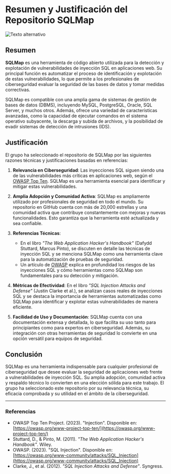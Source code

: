 # Resumen y Justificación del Repositorio SQLMap

![Texto alternativo](https://www.google.com/url?sa=i&url=https%3A%2F%2Fwww.vaadata.com%2Fblog%2Fsqlmap-the-tool-for-detecting-and-exploiting-sql-injections%2F&psig=AOvVaw1S_4ylYoCTVqFP5cWQo5Zp&ust=1742146848321000&source=images&cd=vfe&opi=89978449&ved=0CBQQjRxqFwoTCODH1_LQjIwDFQAAAAAdAAAAABAS)

## Resumen

**SQLMap** es una herramienta de código abierto utilizada para la detección y explotación de vulnerabilidades de inyección SQL en aplicaciones web. Su principal función es automatizar el proceso de identificación y explotación de estas vulnerabilidades, lo que permite a los profesionales de ciberseguridad evaluar la seguridad de las bases de datos y tomar medidas correctivas.

SQLMap es compatible con una amplia gama de sistemas de gestión de bases de datos (DBMS), incluyendo MySQL, PostgreSQL, Oracle, SQL Server, y muchos otros. Además, ofrece una variedad de características avanzadas, como la capacidad de ejecutar comandos en el sistema operativo subyacente, la descarga y subida de archivos, y la posibilidad de evadir sistemas de detección de intrusiones (IDS).

## Justificación

El grupo ha seleccionado el repositorio de SQLMap por las siguientes razones técnicas y justificaciones basadas en referencias:

1. **Relevancia en Ciberseguridad**: Las inyecciones SQL siguen siendo una de las vulnerabilidades más críticas en aplicaciones web, según el [OWASP Top Ten](https://owasp.org/www-project-top-ten/). SQLMap es una herramienta esencial para identificar y mitigar estas vulnerabilidades.

2. **Amplia Adopción y Comunidad Activa**: SQLMap es ampliamente utilizado por profesionales de seguridad en todo el mundo. Su repositorio en GitHub cuenta con más de 20,000 estrellas y una comunidad activa que contribuye constantemente con mejoras y nuevas funcionalidades. Esto garantiza que la herramienta esté actualizada y sea confiable.

3. **Referencias Técnicas**: 
   - En el libro *"The Web Application Hacker's Handbook"* (Dafydd Stuttard, Marcus Pinto), se discuten en detalle las técnicas de inyección SQL y se menciona SQLMap como una herramienta clave para la automatización de pruebas de seguridad.
   - Un artículo de [OWASP](https://owasp.org/www-community/attacks/SQL_Injection) explica en profundidad los riesgos de las inyecciones SQL y cómo herramientas como SQLMap son fundamentales para su detección y mitigación.

4. **Métricas de Efectividad**: En el libro *"SQL Injection Attacks and Defense"* (Justin Clarke et al.), se analizan casos reales de inyecciones SQL y se destaca la importancia de herramientas automatizadas como SQLMap para identificar y explotar estas vulnerabilidades de manera eficiente.

5. **Facilidad de Uso y Documentación**: SQLMap cuenta con una documentación extensa y detallada, lo que facilita su uso tanto para principiantes como para expertos en ciberseguridad. Además, su integración con otras herramientas de seguridad lo convierte en una opción versátil para equipos de seguridad.

## Conclusión

SQLMap es una herramienta indispensable para cualquier profesional de ciberseguridad que desee evaluar la seguridad de aplicaciones web frente a vulnerabilidades de inyección SQL. Su amplia adopción, comunidad activa y respaldo técnico lo convierten en una elección sólida para este trabajo. El grupo ha seleccionado este repositorio por su relevancia técnica, su eficacia comprobada y su utilidad en el ámbito de la ciberseguridad.

---

### Referencias

- OWASP Top Ten Project. (2023). "Injection". Disponible en: [https://owasp.org/www-project-top-ten/](https://owasp.org/www-project-top-ten/)
- Stuttard, D., & Pinto, M. (2011). *"The Web Application Hacker's Handbook"*. Wiley.
- OWASP. (2023). "SQL Injection". Disponible en: [https://owasp.org/www-community/attacks/SQL_Injection](https://owasp.org/www-community/attacks/SQL_Injection)
- Clarke, J., et al. (2012). *"SQL Injection Attacks and Defense"*. Syngress.
